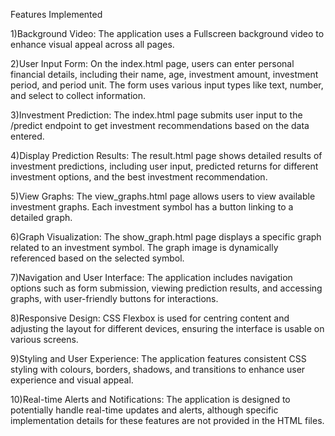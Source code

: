 Features Implemented

1)Background Video: The application uses a Fullscreen background video to enhance visual appeal across all pages.

2)User Input Form: On the index.html page, users can enter personal financial details, including their name, age, investment amount, investment period, and period unit. The form uses various input types like text, number, and select to collect information.

3)Investment Prediction: The index.html page submits user input to the /predict endpoint to get investment recommendations based on the data entered.

4)Display Prediction Results: The result.html page shows detailed results of investment predictions, including user input, predicted returns for different investment options, and the best investment recommendation.

5)View Graphs: The view_graphs.html page allows users to view available investment graphs. Each investment symbol has a button linking to a detailed graph.

6)Graph Visualization: The show_graph.html page displays a specific graph related to an investment symbol. The graph image is dynamically referenced based on the selected symbol.

7)Navigation and User Interface: The application includes navigation options such as form submission, viewing prediction results, and accessing graphs, with user-friendly buttons for interactions.

8)Responsive Design: CSS Flexbox is used for centring content and adjusting the layout for different devices, ensuring the interface is usable on various screens.

9)Styling and User Experience: The application features consistent CSS styling with colours, borders, shadows, and transitions to enhance user experience and visual appeal.

10)Real-time Alerts and Notifications: The application is designed to potentially handle real-time updates and alerts, although specific implementation details for these features are not provided in the HTML files.
